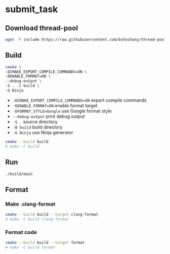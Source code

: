 # submit_task

## Download thread-pool

```bash
wget -P include https://raw.githubusercontent.com/bshoshany/thread-pool/master/include/BS_thread_pool.hpp
```

## Build

```bash
cmake \
-DCMAKE_EXPORT_COMPILE_COMMANDS=ON \
-DENABLE_FORMAT=ON \
--debug-output \
-S . -B build \
-G Ninja
```

- `-DCMAKE_EXPORT_COMPILE_COMMANDS=ON` export compile commands
- `-DENABLE_FORMAT=ON` enable format target
- `-DFORMAT_STYLE=Google` use Google format style
- `--debug-output` print debug output
- `-S .` source directory
- `-B build` build directory
- `-G Ninja` use Ninja generator

```bash
cmake --build build
# make -C build
```

## Run

```bash
./build/main
```

## Format

### Make .clang-format

```bash
cmake --build build --target clang-format
# make -C build clang-format
```

### Format code

```bash
cmake --build build --target format
# make -C build format
```

